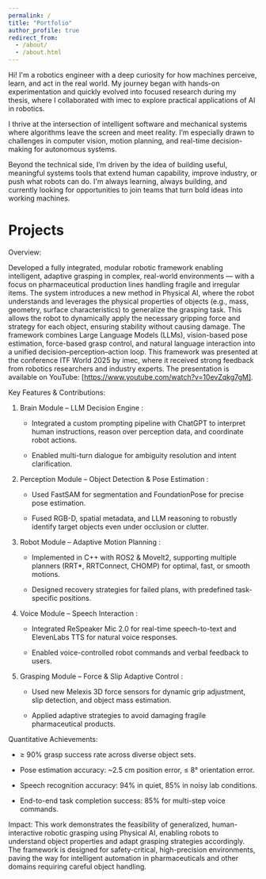 ```yaml
---
permalink: /
title: "Portfolio"
author_profile: true
redirect_from: 
  - /about/
  - /about.html
---
```




Hi! I'm a robotics engineer with a deep curiosity for how machines perceive, learn, and act in the real world. My journey began with hands-on experimentation and quickly evolved into focused research during my thesis, where I collaborated with imec to explore practical applications of AI in robotics.

I thrive at the intersection of intelligent software and mechanical systems where algorithms leave the screen and meet reality. I’m especially drawn to challenges in computer vision, motion planning, and real-time decision-making for autonomous systems.

Beyond the technical side, I’m driven by the idea of building useful, meaningful systems tools that extend human capability, improve industry, or push what robots can do. I'm always learning, always building, and currently looking for opportunities to join teams that turn bold ideas into working machines.




Projects
======




Overview:

Developed a fully integrated, modular robotic framework enabling intelligent, adaptive grasping in complex, real-world environments — with a focus on pharmaceutical production lines handling fragile and irregular items. The system introduces a new method in Physical AI, where the robot understands and leverages the physical properties of objects (e.g., mass, geometry, surface characteristics) to generalize the grasping task. This allows the robot to dynamically apply the necessary gripping force and strategy for each object, ensuring stability without causing damage. The framework combines Large Language Models (LLMs), vision-based pose estimation, force-based grasp control, and natural language interaction into a unified decision–perception–action loop. This framework was presented at the conference ITF World 2025 by imec, where it received strong feedback from robotics researchers and industry experts. The presentation is available on YouTube: [https://www.youtube.com/watch?v=10evZqkg7gM].

Key Features & Contributions:

1. Brain Module – LLM Decision Engine :

    - Integrated a custom prompting pipeline with ChatGPT to interpret human instructions, reason over perception data, and coordinate robot actions.

    - Enabled multi-turn dialogue for ambiguity resolution and intent clarification.

2. Perception Module – Object Detection & Pose Estimation :

    - Used FastSAM for segmentation and FoundationPose for precise pose estimation.

    - Fused RGB-D, spatial metadata, and LLM reasoning to robustly identify target objects even under occlusion or clutter.

3. Robot Module – Adaptive Motion Planning :

    - Implemented in C++ with ROS2 & MoveIt2, supporting multiple planners (RRT*, RRTConnect, CHOMP) for optimal, fast, or smooth motions.

    - Designed recovery strategies for failed plans, with predefined task-specific positions.

4. Voice Module – Speech Interaction :

    - Integrated ReSpeaker Mic 2.0 for real-time speech-to-text and ElevenLabs TTS for natural voice responses.

    - Enabled voice-controlled robot commands and verbal feedback to users.

5. Grasping Module – Force & Slip Adaptive Control :

    - Used new Melexis 3D force sensors for dynamic grip adjustment, slip detection, and object mass estimation.

    - Applied adaptive strategies to avoid damaging fragile pharmaceutical products.

Quantitative Achievements:

- ≥ 90% grasp success rate across diverse object sets.

- Pose estimation accuracy: ~2.5 cm position error, ≤ 8° orientation error.

- Speech recognition accuracy: 94% in quiet, 85% in noisy lab conditions.

- End-to-end task completion success: 85% for multi-step voice commands.

Impact:
This work demonstrates the feasibility of generalized, human-interactive robotic grasping using Physical AI, enabling robots to understand object properties and adapt grasping strategies accordingly. The framework is designed for safety-critical, high-precision environments, paving the way for intelligent automation in pharmaceuticals and other domains requiring careful object handling.


